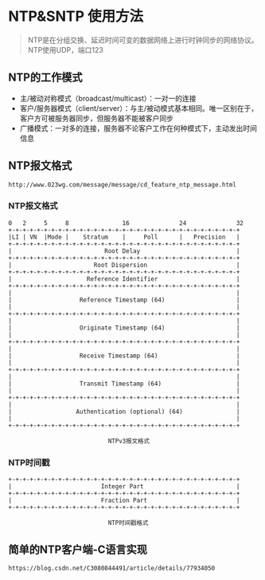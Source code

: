 # NTP&SNTP 使用方法 #

> NTP是在分组交换、延迟时间可变的数据网络上进行时钟同步的网络协议。
> NTP使用UDP，端口123

##  NTP的工作模式 ##

- 主/被动对称模式（broadcast/multicast）：一对一的连接
- 客户/服务器模式（client/server）：与主/被动模式基本相同。唯一区别在于，客户方可被服务器同步，但服务器不能被客户同步
- 广播模式：一对多的连接，服务器不论客户工作在何种模式下，主动发出时间信息

## NTP报文格式 ##

	http://www.023wg.com/message/message/cd_feature_ntp_message.html
### NTP报文格式 ###

	0   2     5     8               16              24              32
	+-+-+-+-+-+-+-+-+-+-+-+-+-+-+-+-+-+-+-+-+-+-+-+-+-+-+-+-+-+-+-+-+
	|LI | VN  |Mode |    Stratum    |     Poll      |   Precision   |
	+-+-+-+-+-+-+-+-+-+-+-+-+-+-+-+-+-+-+-+-+-+-+-+-+-+-+-+-+-+-+-+-+
	|                          Root Delay                           |
	+-+-+-+-+-+-+-+-+-+-+-+-+-+-+-+-+-+-+-+-+-+-+-+-+-+-+-+-+-+-+-+-+
	|                       Root Dispersion                         |
	+-+-+-+-+-+-+-+-+-+-+-+-+-+-+-+-+-+-+-+-+-+-+-+-+-+-+-+-+-+-+-+-+
	|                     Reference Identifier                      |
	+-+-+-+-+-+-+-+-+-+-+-+-+-+-+-+-+-+-+-+-+-+-+-+-+-+-+-+-+-+-+-+-+
	|                                                               |
	|                   Reference Timestamp (64)                    |
	|                                                               |
	+-+-+-+-+-+-+-+-+-+-+-+-+-+-+-+-+-+-+-+-+-+-+-+-+-+-+-+-+-+-+-+-+
	|                                                               |
	|                   Originate Timestamp (64)                    |
	|                                                               |
	+-+-+-+-+-+-+-+-+-+-+-+-+-+-+-+-+-+-+-+-+-+-+-+-+-+-+-+-+-+-+-+-+
	|                                                               |
	|                   Receive Timestamp (64)                      |
	|                                                               |
	+-+-+-+-+-+-+-+-+-+-+-+-+-+-+-+-+-+-+-+-+-+-+-+-+-+-+-+-+-+-+-+-+
	|                                                               |
	|                   Transmit Timestamp (64)                     |
	|                                                               |
	+-+-+-+-+-+-+-+-+-+-+-+-+-+-+-+-+-+-+-+-+-+-+-+-+-+-+-+-+-+-+-+-+
	|                                                               |
	|                  Authentication (optional) (64)               |
	|                                                               |
	+-+-+-+-+-+-+-+-+-+-+-+-+-+-+-+-+-+-+-+-+-+-+-+-+-+-+-+-+-+-+-+-+
	
	                            NTPv3报文格式
### NTP时间戳 ###
	+-+-+-+-+-+-+-+-+-+-+-+-+-+-+-+-+-+-+-+-+-+-+-+-+-+-+-+-+-+-+-+-+
	|                         Integer Part                          |
	+-+-+-+-+-+-+-+-+-+-+-+-+-+-+-+-+-+-+-+-+-+-+-+-+-+-+-+-+-+-+-+-+
	|                         Fraction Part                         |
	+-+-+-+-+-+-+-+-+-+-+-+-+-+-+-+-+-+-+-+-+-+-+-+-+-+-+-+-+-+-+-+-+
	
	                            NTP时间戳格式

## 简单的NTP客户端-C语言实现 ##

	https://blog.csdn.net/C3080844491/article/details/77934050